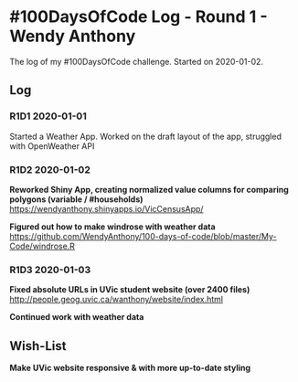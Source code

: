 # #100DaysOfCode Log - Round 1 - Wendy Anthony

The log of my #100DaysOfCode challenge. Started on 2020-01-02.

## Log

### R1D1 2020-01-01
Started a Weather App. Worked on the draft layout of the app, struggled with OpenWeather API  

### R1D2 2020-01-02
**Reworked Shiny App, creating normalized value columns for comparing polygons (variable / #households)**  
https://wendyanthony.shinyapps.io/VicCensusApp/  

**Figured out how to make windrose with weather data**  
https://github.com/WendyAnthony/100-days-of-code/blob/master/My-Code/windrose.R

### R1D3 2020-01-03
**Fixed absolute URLs in UVic student website (over 2400 files)**    
http://people.geog.uvic.ca/wanthony/website/index.html  

**Continued work with weather data**  




## Wish-List
**Make UVic website responsive & with more up-to-date styling**  
